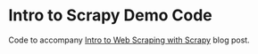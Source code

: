 # Intro to Scrapy Demo Code

Code to accompany [Intro to Web Scraping with Scrapy](https://www.tada-blog.xyz/learning/scrapy-guide) blog post.
